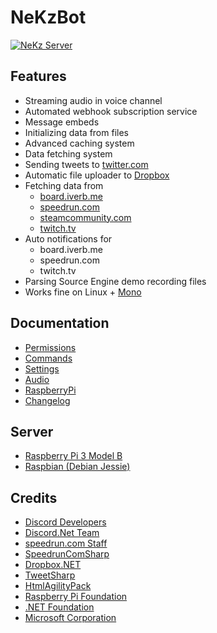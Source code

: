 # NeKzBot
[![NeKz Server](https://discordapp.com/api/guilds/208570520805965826/embed.png?style=banner2)](https://discord.gg/rEazbJn)

## Features
* Streaming audio in voice channel
* Automated webhook subscription service
* Message embeds
* Initializing data from files
* Advanced caching system
* Data fetching system
* Sending tweets to [twitter.com](https://twitter.com)
* Automatic file uploader to [Dropbox](https://www.dropbox.com)
* Fetching data from
  * [board.iverb.me](https://board.iverb.me)
  * [speedrun.com](https://www.speedrun.com)
  * [steamcommunity.com](http://steamcommunity.com/workshop)
  * [twitch.tv](https://www.twitch.tv)
* Auto notifications for
  * board.iverb.me
  * speedrun.com
  * twitch.tv
* Parsing Source Engine demo recording files
* Works fine on Linux + [Mono](http://www.mono-project.com)

## Documentation
* [Permissions](https://github.com/NeKzor/NeKzBot/blob/master/NeKzBot/Docs/Permissions.md)
* [Commands](https://github.com/NeKzor/NeKzBot/blob/master/NeKzBot/Docs/Commands.md)
* [Settings](https://github.com/NeKzor/NeKzBot/blob/master/NeKzBot/Docs/Settings.md)
* [Audio](https://github.com/NeKzor/NeKzBot/blob/master/NeKzBot/Docs/Audio.md)
* [RaspberryPi](https://github.com/NeKzor/NeKzBot/blob/master/NeKzBot/Docs/RaspberryPi.md)
* [Changelog](https://github.com/NeKzor/NeKzBot/blob/master/NeKzBot/Docs/Changelog.md)

## Server
* [Raspberry Pi 3 Model B](https://www.raspberrypi.org/products/raspberry-pi-3-model-b)
* [Raspbian (Debian Jessie)](https://www.raspberrypi.org/downloads/raspbian)

## Credits
* [Discord Developers](https://discordapp.com/developers)
* [Discord.Net Team](https://github.com/RogueException/Discord.Net)
* [speedrun.com Staff](https://github.com/speedruncom/api)
* [SpeedrunComSharp](https://github.com/LiveSplit/SpeedrunComSharp)
* [Dropbox.NET](https://github.com/dropbox/dropbox-sdk-dotnet)
* [TweetSharp](https://github.com/Yortw/tweetmoasharp)
* [HtmlAgilityPack](https://www.nuget.org/packages/HtmlAgilityPack)
* [Raspberry Pi Foundation](https://www.raspberrypi.org)
* [.NET Foundation](https://dotnetfoundation.org)
* [Microsoft Corporation](https://www.visualstudio.com/vs/community)
